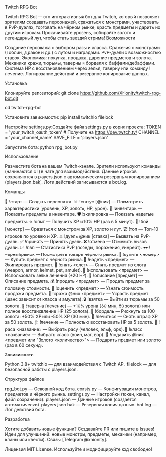 Twitch RPG Bot


Twitch RPG Bot — это интерактивный бот для Twitch, который позволяет зрителям создавать персонажей, сражаться с монстрами, участвовать в PvP-дуэлях, торговать на чёрном рынке, красть предметы и дарить их другим игрокам. Прокачивайте уровень, собирайте золото и легендарный лут, чтобы стать звездой стрима!
Возможности

Создание персонажа с выбором расы и класса.
Сражения с монстрами (Гоблин, Дракон и др.) с лутом и наградами.
PvP-дуэли с возможностью ставок.
Экономика: покупка, продажа, дарение предметов и золота.
Механики кражи, тюрьмы, таверны и борделя с баффами/дебаффами.
Система HP с восстановлением через зелья, таверну или команду !лечение.
Логирование действий и резервное копирование данных.

Установка

Клонируйте репозиторий:
git clone https://github.com/Xhionity/twitch-rpg-bot.git

cd twitch-rpg-bot


Установите зависимости:
pip install twitchio filelock


Настройте settings.py:Создайте файл settings.py в корне проекта:
TOKEN = 'your_twitch_oauth_token'  # Получите на https://dev.twitch.tv/
CHANNEL = 'your_channel_name'
SAVE_FILE = 'players.json'


Запустите бота:
python rpg_bot.py



Использование

Разместите бота на вашем Twitch-канале.
Зрители используют команды (начинаются с !) в чате для взаимодействия.
Данные игроков сохраняются в players.json с автоматическим резервным копированием (players.json.bak).
Логи действий записываются в bot.log.

Команды

🚀 !старт — Создать персонажа.
📊 !статус [@ник] — Посмотреть характеристики (уровень, XP, золото, HP, урон).
🎒 !инвентарь — Показать предметы в инвентаре.
🛡️ !экипировка — Показать надетые предметы.
⭐ !опыт — Получить XP и 10% HP (раз в 5 минут).
👹 !бой [монстр] — Сразиться с монстром за XP, золото и лут.
🏆 !топ — Топ-10 игроков по уровню и XP.
⚔️ !дуэль @ник [ставка] — Вызвать на PvP-дуэль.
✅ !принять — Принять дуэль.
❌ !отмена — Отменить вызов дуэли.
📈 !пвп — Статистика PvP (победы, поражения, винрейт).
🕶️ !черныйрынок — Посмотреть товары чёрного рынка.
🛒 !купить <номер> — Купить предмет с чёрного рынка.
🎽 !надеть <предмет> — Экипировать предмет.
🚫 !снять <слот> — Снять предмет из слота (weapon, armor, helmet, pet, amulet).
🧪 !использовать <предмет> — Использовать зелье лечения (+20 HP).
📜 !описание [предмет] — Описание предмета.
💰 !продать <предмет> — Продать предмет за половину стоимости.
💸 !оценить <предмет> — Узнать стоимость продажи предмета.
🦹 !кража @ник <предмет> — Украсть предмет (шанс зависит от класса и амулета).
🔒 !взятка — Выйти из тюрьмы за 50 золота.
🍺 !таверна [лечение] — +10% урона (30 мин, 50 золота) или полное восстановление HP (25 золота).
💋 !бордель — Рискнуть за 100 золота: +50% XP или -50% XP (30 мин).
🧼 !лечиться — Снять штраф XP за 50 золота.
🩺 !лечение — Полностью восстановить HP за 5 золота.
🧝 !раса <название> — Выбрать расу (человек, эльф, орк).
🧙 !класс <название> — Выбрать класс (воин, маг, вор).
🎁 !подарить @ник <предмет или "Золото <количество>"> — Подарить предмет или золото (раз в 60 секунд).

Зависимости

Python 3.8+
twitchio — для взаимодействия с Twitch API.
filelock — для безопасной работы с players.json.

Структура файлов

rpg_bot.py — Основной код бота.
consts.py — Конфигурация монстров, предметов и чёрного рынка.
settings.py — Настройки (токен, канал, файл сохранения).
players.json — Данные игроков (создаётся автоматически).
players.json.bak — Резервная копия данных.
bot.log — Лог действий бота.

Разработка

Хотите добавить новые функции? Создавайте PR или пишите в Issues!
Идеи для улучшений: новые монстры, предметы, механики (например, кланы или квесты).
Связь: [Telegram @xhionity].

Лицензия
MIT License. Используйте и модифицируйте код свободно!
